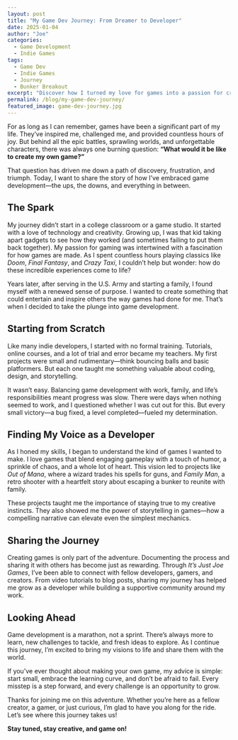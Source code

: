 ```yaml
---
layout: post
title: "My Game Dev Journey: From Dreamer to Developer"
date: 2025-01-04
author: "Joe"
categories: 
  - Game Development
  - Indie Games
tags: 
  - Game Dev
  - Indie Games
  - Journey
  - Bunker Breakout
excerpt: "Discover how I turned my love for games into a passion for creating them, navigating the ups and downs of indie game development."
permalink: /blog/my-game-dev-journey/
featured_image: game-dev-journey.jpg
---
```


For as long as I can remember, games have been a significant part of my life. They’ve inspired me, challenged me, and provided countless hours of joy. But behind all the epic battles, sprawling worlds, and unforgettable characters, there was always one burning question: **“What would it be like to create my own game?”**

That question has driven me down a path of discovery, frustration, and triumph. Today, I want to share the story of how I’ve embraced game development—the ups, the downs, and everything in between.

## The Spark

My journey didn’t start in a college classroom or a game studio. It started with a love of technology and creativity. Growing up, I was that kid taking apart gadgets to see how they worked (and sometimes failing to put them back together). My passion for gaming was intertwined with a fascination for how games are made. As I spent countless hours playing classics like *Doom*, *Final Fantasy*, and *Crazy Taxi*, I couldn’t help but wonder: how do these incredible experiences come to life?

Years later, after serving in the U.S. Army and starting a family, I found myself with a renewed sense of purpose. I wanted to create something that could entertain and inspire others the way games had done for me. That’s when I decided to take the plunge into game development.

## Starting from Scratch

Like many indie developers, I started with no formal training. Tutorials, online courses, and a lot of trial and error became my teachers. My first projects were small and rudimentary—think bouncing balls and basic platformers. But each one taught me something valuable about coding, design, and storytelling.

It wasn’t easy. Balancing game development with work, family, and life’s responsibilities meant progress was slow. There were days when nothing seemed to work, and I questioned whether I was cut out for this. But every small victory—a bug fixed, a level completed—fueled my determination.

## Finding My Voice as a Developer

As I honed my skills, I began to understand the kind of games I wanted to make. I love games that blend engaging gameplay with a touch of humor, a sprinkle of chaos, and a whole lot of heart. This vision led to projects like *Out of Mana*, where a wizard trades his spells for guns, and *Family Man*, a retro shooter with a heartfelt story about escaping a bunker to reunite with family.

These projects taught me the importance of staying true to my creative instincts. They also showed me the power of storytelling in games—how a compelling narrative can elevate even the simplest mechanics.

## Sharing the Journey

Creating games is only part of the adventure. Documenting the process and sharing it with others has become just as rewarding. Through *It’s Just Joe Games*, I’ve been able to connect with fellow developers, gamers, and creators. From video tutorials to blog posts, sharing my journey has helped me grow as a developer while building a supportive community around my work.

## Looking Ahead

Game development is a marathon, not a sprint. There’s always more to learn, new challenges to tackle, and fresh ideas to explore. As I continue this journey, I’m excited to bring my visions to life and share them with the world.

If you’ve ever thought about making your own game, my advice is simple: start small, embrace the learning curve, and don’t be afraid to fail. Every misstep is a step forward, and every challenge is an opportunity to grow.

Thanks for joining me on this adventure. Whether you’re here as a fellow creator, a gamer, or just curious, I’m glad to have you along for the ride. Let’s see where this journey takes us!

**Stay tuned, stay creative, and game on!**

